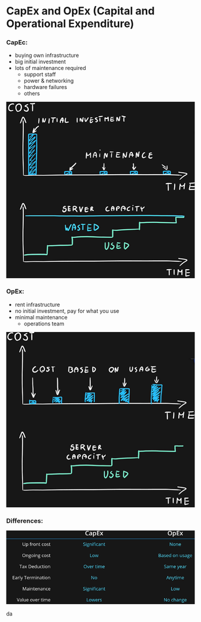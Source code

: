 # CapEx and OpEx (Capital and Operational Expenditure)

### CapEc:

- buying own infrastructure
- big initial investment
- lots of maintenance required
    - support staff
    - power & networking
    - hardware failures
    - others

<img src=".\Images\CapEx.png" alt="CapEx.png" />

### OpEx:
- rent infrastructure
- no initial investment, pay for what you use
- minimal maintenance
    - operations team

<img src=".\Images\OpEx.png" alt="OpEx.png" />

### Differences:

<img src=".\Images\differencesCapExOpEx.png" alt="costPerUnit.png" />


da